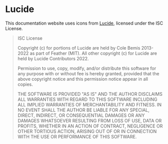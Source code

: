 # Lucide

This documentation website uses icons from [Lucide](https://lucide.dev/), licensed under the ISC License.

> ISC License  
>> 
> Copyright (c) for portions of Lucide are held by Cole Bemis 2013-2022 as part of Feather (MIT). All other copyright (c) for Lucide are held by Lucide Contributors 2022.  
>> 
> Permission to use, copy, modify, and/or distribute this software for any purpose with or without fee is hereby granted, provided that the above copyright notice and this permission notice appear in all copies.  
>> 
> THE SOFTWARE IS PROVIDED "AS IS" AND THE AUTHOR DISCLAIMS ALL WARRANTIES WITH REGARD TO THIS SOFTWARE INCLUDING ALL IMPLIED WARRANTIES OF MERCHANTABILITY AND FITNESS. IN NO EVENT SHALL THE AUTHOR BE LIABLE FOR ANY SPECIAL, DIRECT, INDIRECT, OR CONSEQUENTIAL DAMAGES OR ANY DAMAGES WHATSOEVER RESULTING FROM LOSS OF USE, DATA OR PROFITS, WHETHER IN AN ACTION OF CONTRACT, NEGLIGENCE OR OTHER TORTIOUS ACTION, ARISING OUT OF OR IN CONNECTION WITH THE USE OR PERFORMANCE OF THIS SOFTWARE.
